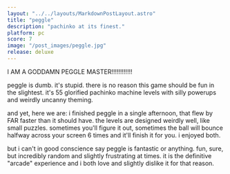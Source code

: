 ```yaml
---
layout: "../../layouts/MarkdownPostLayout.astro"
title: "peggle"
description: "pachinko at its finest."
platform: pc
score: 7
image: "/post_images/peggle.jpg"
release: deluxe
---
```

I AM A GODDAMN PEGGLE MASTER!!!!!!!!!!!!

peggle is dumb. it's stupid. there is no reason this game should be fun in the slightest. it's 55 glorified pachinko machine levels with silly powerups and weirdly uncanny theming.

and yet, here we are: i finished peggle in a single afternoon, that flew by FAR faster than it should have. the levels are designed weirdly well, like small puzzles. sometimes you'll figure it out, sometimes the ball will bounce halfway across your screen 6 times and it'll finish it for you. i enjoyed both.

but i can't in good conscience say peggle is fantastic or anything. fun, sure, but incredibly random and slightly frustrating at times. it is the definitive "arcade" experience and i both love and slightly dislike it for that reason. 
